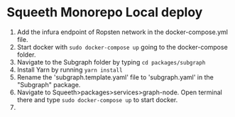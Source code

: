 # Squeeth Monorepo Local deploy

1. Add the infura endpoint of Ropsten network in the docker-compose.yml file.
2. Start docker with `sudo docker-compose up` going to the docker-compose folder.
3. Navigate to the Subgraph folder by typing `cd packages/subgraph`
4. Install Yarn by running `yarn install`
5. Rename the 'subgraph.template.yaml' file to 'subgraph.yaml' in the "Subgraph" package.
6. Navigate to Squeeth>packages>services>graph-node. Open terminal there and type `sudo docker-compose up` to start docker.
7. 
